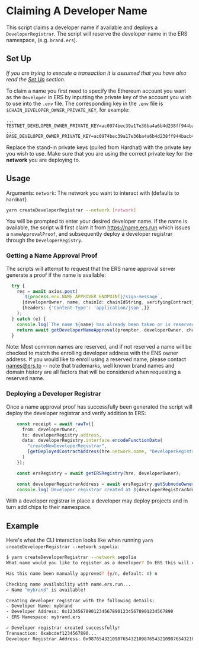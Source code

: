 # Claiming A Developer Name
This script claims a developer name if available and deploys a `DeveloperRegistrar`. The script will reserve the developer name in the ERS namespace, (e.g. `brand.ers`).

## Set Up
_If you are trying to execute a transaction it is assumed that you have also read the [Set Up](setup.md) section._

To claim a name you first need to specify the Ethereum account you want as the `Developer` in ERS by inputting the private key of the account you wish to use into the `.env` file. The corresponding key in the `.env` file is `$CHAIN_DEVELOPER_OWNER_PRIVATE_KEY`, for example:

```
...
TESTNET_DEVELOPER_OWNER_PRIVATE_KEY=ac0974bec39a17e36ba4a6b4d238ff944bacb478cbed5efcae784d7bf4f2ff80
...
BASE_DEVELOPER_OWNER_PRIVATE_KEY=ac0974bec39a17e36ba4a6b4d238ff944bacb478cbed5efcae784d7bf4f2ff80
```
Replace the stand-in private keys (pulled from Hardhat) with the private key you wish to use. Make sure that you are using the correct private key for the __network__ you are deploying to.

## Usage
Arguments:
`network`: The network you want to interact with (defaults to `hardhat`)

```bash
yarn createDeveloperRegistrar --network [network]
```

You will be prompted to enter your desired developer name. If the name is available, the script will first claim it from https://name.ers.run which issues a `nameApprovalProof`, and subsequently deploy a developer registrar through the `DeveloperRegistry`.

### Getting a Name Approval Proof
The scripts will attempt to request that the ERS name approval server generate a proof if the name is available:
```typescript
  try {
    res = await axios.post(
      `${process.env.NAME_APPROVER_ENDPOINT}/sign-message`,
      {developerOwner, name, chainId: chainIdString, verifyingContract},
      {headers: {'Content-Type': 'application/json',}}
    );
  } catch (e) {
    console.log(`The name ${name} has already been taken or is reserved. Please choose a different name.`);
    return await getDeveloperNameApproval(prompter, developerOwner, chainId, verifyingContract  );
  }
```

Note: Most common names are reserved, and if not reserved a name will be checked to match the enrolling developer address with the ENS owner address. If you would like to enroll using a reserved name, please contact names@ers.to -- note that trademarks, well known brand names and domain history are all factors that will be considered when requesting a reserved name.

### Deploying a Developer Registrar
Once a name approval proof has successfully been generated the script will deploy the developer registrar and verify addition to ERS:
```typescript
    const receipt = await rawTx({
      from: developerOwner,
      to: developerRegistry.address,
      data: developerRegistry.interface.encodeFunctionData(
        "createNewDeveloperRegistrar",
        [getDeployedContractAddress(hre.network.name, "DeveloperRegistrarFactory")]
      )
    });

    const ersRegistry = await getERSRegistry(hre, developerOwner);

    const developerRegistrarAddress = await ersRegistry.getSubnodeOwner(calculateSubnodeHash("ers"), nameHash);
    console.log(`Developer registrar created at ${developerRegistrarAddress}`);
```

With a developer registrar in place a developer may deploy projects and in turn add chips to their namespace.

## Example

Here's what the CLI interaction looks like when running `yarn createDeveloperRegistrar --network sepolia`:

```bash
$ yarn createDeveloperRegistrar --network sepolia
What name would you like to register as a developer? In ERS this will create a subnode with the path [name].ers. mybrand

Has this name been manually approved? (y/n, default: n) n

Checking name availability with name.ers.run...
✓ Name "mybrand" is available!

Creating developer registrar with the following details:
- Developer Name: mybrand
- Developer Address: 0x1234567890123456789012345678901234567890
- ERS Namespace: mybrand.ers

✓ Developer registrar created successfully!
Transaction: 0xabcdef1234567890...
Developer Registrar Address: 0x9876543210987654321098765432109876543210
```
